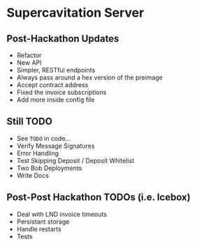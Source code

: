 # Supercavitation Server

## Post-Hackathon Updates

- Refactor
- New API
 - Simpler, RESTful endpoints
 - Always pass around a hex version of the preimage
 - Accept contract address
- Fixed the invoice subscriptions
- Add more inside config file

## Still TODO

- See `TODO` in code...
- Verify Message Signatures
- Error Handling
- Test Skipping Deposit / Deposit Whitelist
- Two Bob Deployments
- Write Docs

## Post-Post Hackathon TODOs (i.e. Icebox)

- Deal with LND invoice timeouts
- Persistant storage
- Handle restarts
- Tests